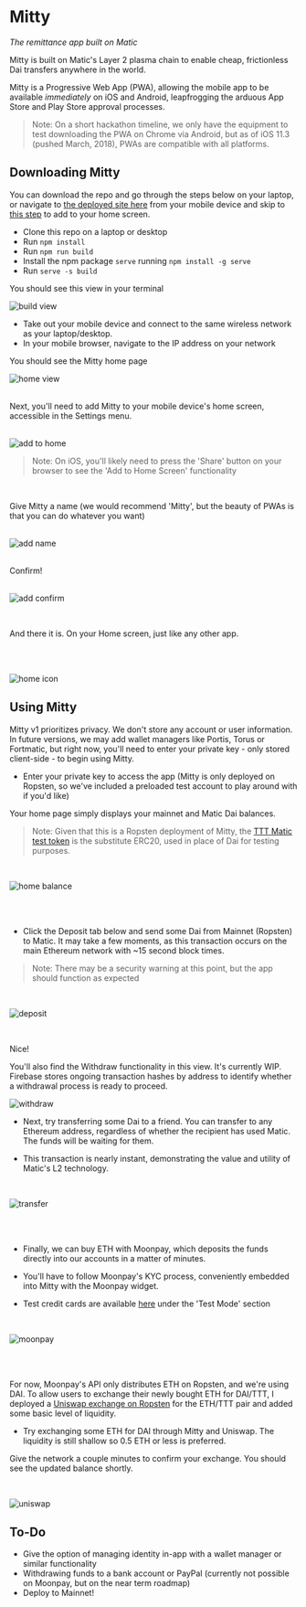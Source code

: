 # Mitty 
*The remittance app built on Matic*

Mitty is built on Matic's Layer 2 plasma chain to enable cheap, frictionless Dai transfers anywhere in the world. 

Mitty is a Progressive Web App (PWA), allowing the mobile app to be available *immediately* on iOS and Android, leapfrogging the arduous App Store and Play Store approval processes. 

>Note: On a short hackathon timeline, we only have the equipment to test downloading the PWA on Chrome via Android, but as of iOS 11.3 (pushed March, 2018), PWAs are compatible with all platforms.

## Downloading Mitty

You can download the repo and go through the steps below on your laptop, or navigate to [the deployed site here](https://mitty-app.now.sh/) from your mobile device and skip to [this step](#skip-step) to add to your home screen.

* Clone this repo on a laptop or desktop
* Run ```npm install``` 
* Run ```npm run build```
* Install the npm package ```serve``` running ```npm install -g serve``` 
* Run ```serve -s build```

You should see this view in your terminal

![build view](./src/assets/servebuildview.png)

* Take out your mobile device and connect to the same wireless network as your laptop/desktop.
* In your mobile browser, navigate to the IP address on your network

You should see the Mitty home page
<br/>

![home view](./src/assets/home.jpg)

<div id="skip-step"/>
<br/>
Next, you'll need to add Mitty to your mobile device's home screen, accessible in the Settings menu.

<br/>
<br/>

![add to home](./src/assets/addtohomescreen.jpg)

> Note: On iOS, you'll likely need to press the 'Share' button on your browser to see the 'Add to Home Screen' functionality

<br/>

Give Mitty a name (we would recommend 'Mitty', but the beauty of PWAs is that you can do whatever you want)
<br/>
<br/>

![add name](./src/assets/addname.jpg)

<br/>
Confirm!
<br/>
<br/>

![add confirm](./src/assets/addconfirm.jpg)

<br/>

And there it is. On your Home screen, just like any other app.

<br/>
<br/>

![home icon](./src/assets/icononhome.jpg)


## Using Mitty

Mitty v1 prioritizes privacy. We don't store any account or user information. In future versions, we may add wallet managers like Portis, Torus or Fortmatic, but right now, you'll need to enter your private key - only stored client-side - to begin using Mitty.

* Enter your private key to access the app (Mitty is only deployed on Ropsten, so we've included a preloaded test account to play around with if you'd like)

Your home page simply displays your mainnet and Matic Dai balances.
> Note: Given that this is a Ropsten deployment of Mitty, the [TTT Matic test token](https://ropsten.etherscan.io/token/0x70459e550254B9D3520a56eE95b78Ee4f2dbd846) is the substitute ERC20, used in place of Dai for testing purposes.

<br/>

![home balance](./src/assets/homebalance.jpg)

<br/>
<br/>

* Click the Deposit tab below and send some Dai from Mainnet (Ropsten) to Matic. It may take a few moments, as this transaction occurs on the main Ethereum network with ~15 second block times.
> Note: There may be a security warning at this point, but the app should function as expected

<br/>

![deposit](./src/assets/deposit.jpg)

<br/>

Nice!

You'll also find the Withdraw functionality in this view. It's currently WIP.
Firebase stores ongoing transaction hashes by address to identify whether a withdrawal process is ready to proceed.
<br/>

![withdraw](./src/assets/withdrawandexit.jpg)

* Next, try transferring some Dai to a friend. You can transfer to any Ethereum address, regardless of whether the recipient has used Matic. The funds will be waiting for them.

* This transaction is nearly instant, demonstrating the value and utility of Matic's L2 technology.

<br/>

![transfer](./src/assets/transfer.jpg)

<br/>
<br/>

* Finally, we can buy ETH with Moonpay, which deposits the funds directly into our accounts in a matter of minutes.

* You'll have to follow Moonpay's KYC process, conveniently embedded into Mitty with the Moonpay widget.

* Test credit cards are available [here](https://www.moonpay.io/api_reference/v2/) under the 'Test Mode' section

<br/>

![moonpay](./src/assets/moonpay.jpg)

<br/>
<br/>

For now, Moonpay's API only distributes ETH on Ropsten, and we're using DAI. To allow users to exchange their newly bought ETH for DAI/TTT, I deployed a [Uniswap exchange on Ropsten](https://ropsten.etherscan.io/address/0xc4659c4dd66d1175d8b3c53b195911ad493bb2eb) for the ETH/TTT pair and added some basic level of liquidity. 

* Try exchanging some ETH for DAI through Mitty and Uniswap. The liquidity is still shallow so 0.5 ETH or less is preferred.

Give the network a couple minutes to confirm your exchange. You should see the updated balance shortly.

<br/>

![uniswap](./src/assets/exchangeuniswap.jpg)


## To-Do

* Give the option of managing identity in-app with a wallet manager or similar functionality
* Withdrawing funds to a bank account or PayPal (currently not possible on Moonpay, but on the near term roadmap)
* Deploy to Mainnet!
